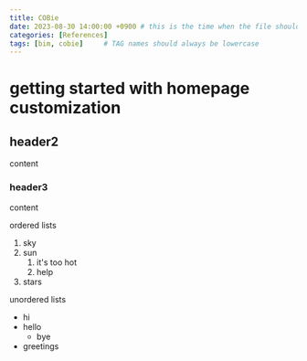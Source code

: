 ```yaml
---
title: COBie
date: 2023-08-30 14:00:00 +0900 # this is the time when the file should be shown to public
categories: [References]
tags: [bim, cobie]     # TAG names should always be lowercase
---
```


# getting started with homepage customization



## header2
content

### header3
content

ordered lists
1. sky
2. sun
    1. it's too hot
    2. help
3. stars

unordered lists
- hi
- hello
    - bye
- greetings

